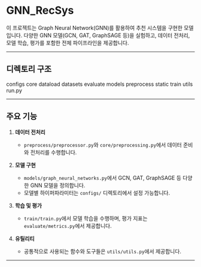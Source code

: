 # GNN_RecSys

이 프로젝트는 Graph Neural Network(GNN)를 활용하여 추천 시스템을 구현한 모델입니다. 다양한 GNN 모델(GCN, GAT, GraphSAGE 등)을 실험하고, 데이터 전처리, 모델 학습, 평가를 포함한 전체 파이프라인을 제공합니다.

---

## 디렉토리 구조
configs
core
dataload
datasets
evaluate
models
preprocess
static
train
utils
run.py

---

## 주요 기능

1. **데이터 전처리**  
   - `preprocess/preprocessor.py`와 `core/preprocessing.py`에서 데이터 준비와 전처리를 수행합니다.

2. **모델 구현**  
   - `models/graph_neural_networks.py`에서 GCN, GAT, GraphSAGE 등 다양한 GNN 모델을 정의합니다.
   - 모델별 하이퍼파라미터는 `configs/` 디렉토리에서 설정 가능합니다.

3. **학습 및 평가**  
   - `train/train.py`에서 모델 학습을 수행하며, 평가 지표는 `evaluate/metrics.py`에서 제공합니다.

4. **유틸리티**  
   - 공통적으로 사용되는 함수와 도구들은 `utils/utils.py`에서 제공합니다.

---

